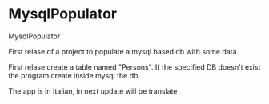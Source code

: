 # MysqlPopulator
MysqlPopulator

First relase of a project to populate a mysql based db with some data.

First relase create a table named "Persons".
If the specified DB doesn't exist the program create inside mysql the db.

The app is in Italian, in next update will be translate
